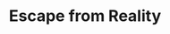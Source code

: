 ---
layout: post
title:  "Escape from Reality"
postImg: /images/escape_tiny.png
episodeNumber: 6
soundcloudPodcast: 437138082
spotifySong: 6ZnIUzsWaXnZF8hhJd4lq0
hyperFollow: 
soundcloudStream: 437138418
---